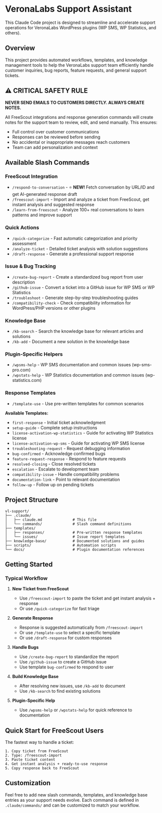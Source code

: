 # VeronaLabs Support Assistant

This Claude Code project is designed to streamline and accelerate support operations for VeronaLabs WordPress plugins (WP SMS, WP Statistics, and others).

## Overview

This project provides automated workflows, templates, and knowledge management tools to help the VeronaLabs support team efficiently handle customer inquiries, bug reports, feature requests, and general support tickets.

## ⚠️ CRITICAL SAFETY RULE

**NEVER SEND EMAILS TO CUSTOMERS DIRECTLY. ALWAYS CREATE NOTES.**

All FreeScout integrations and response generation commands will create notes for the support team to review, edit, and send manually. This ensures:
- Full control over customer communications
- Responses can be reviewed before sending
- No accidental or inappropriate messages reach customers
- Team can add personalization and context

## Available Slash Commands

### FreeScout Integration

- `/respond-to-conversation` - ⭐ **NEW!** Fetch conversation by URL/ID and get AI-generated response draft
- `/freescout-import` - Import and analyze a ticket from FreeScout, get instant analysis and suggested response
- `/learn-from-freescout` - Analyze 100+ real conversations to learn patterns and improve support

### Quick Actions

- `/quick-categorize` - Fast automatic categorization and priority assessment
- `/analyze-ticket` - Detailed ticket analysis with solution suggestions
- `/draft-response` - Generate a professional support response

### Issue & Bug Tracking

- `/create-bug-report` - Create a standardized bug report from user description
- `/github-issue` - Convert a ticket into a GitHub issue for WP SMS or WP Statistics
- `/troubleshoot` - Generate step-by-step troubleshooting guides
- `/compatibility-check` - Check compatibility information for WordPress/PHP versions or other plugins

### Knowledge Base

- `/kb-search` - Search the knowledge base for relevant articles and solutions
- `/kb-add` - Document a new solution in the knowledge base

### Plugin-Specific Helpers

- `/wpsms-help` - WP SMS documentation and common issues (wp-sms-pro.com)
- `/wpstats-help` - WP Statistics documentation and common issues (wp-statistics.com)

### Response Templates

- `/template-use` - Use pre-written templates for common scenarios

**Available Templates:**
- `first-response` - Initial ticket acknowledgment
- `setup-guide` - Complete setup instructions
- `license-activation-wp-statistics` - Guide for activating WP Statistics license
- `license-activation-wp-sms` - Guide for activating WP SMS license
- `troubleshooting-request` - Request debugging information
- `bug-confirmed` - Acknowledge confirmed bugs
- `feature-request-response` - Respond to feature requests
- `resolved-closing` - Close resolved tickets
- `escalation` - Escalate to development team
- `compatibility-issue` - Handle compatibility problems
- `documentation-link` - Point to relevant documentation
- `follow-up` - Follow up on pending tickets

## Project Structure

```
vl-support/
├── .claude/
│   ├── claude.md              # This file
│   └── commands/              # Slash command definitions
├── templates/
│   ├── responses/             # Pre-written response templates
│   └── issues/                # Issue report templates
├── knowledge-base/            # Documented solutions and guides
├── scripts/                   # Automation scripts
└── docs/                      # Plugin documentation references
```

## Getting Started

### Typical Workflow

1. **New Ticket from FreeScout**
   - Use `/freescout-import` to paste the ticket and get instant analysis + response
   - Or use `/quick-categorize` for fast triage

2. **Generate Response**
   - Response is suggested automatically from `/freescout-import`
   - Or use `/template-use` to select a specific template
   - Or use `/draft-response` for custom responses

3. **Handle Bugs**
   - Use `/create-bug-report` to standardize the report
   - Use `/github-issue` to create a GitHub issue
   - Use template `bug-confirmed` to respond to user

4. **Build Knowledge Base**
   - After resolving new issues, use `/kb-add` to document
   - Use `/kb-search` to find existing solutions

5. **Plugin-Specific Help**
   - Use `/wpsms-help` or `/wpstats-help` for quick reference to documentation

## Quick Start for FreeScout Users

The fastest way to handle a ticket:
```
1. Copy ticket from FreeScout
2. Type: /freescout-import
3. Paste ticket content
4. Get instant analysis + ready-to-use response
5. Copy response back to FreeScout
```

## Customization

Feel free to add new slash commands, templates, and knowledge base entries as your support needs evolve. Each command is defined in `.claude/commands/` and can be customized to match your workflow.
